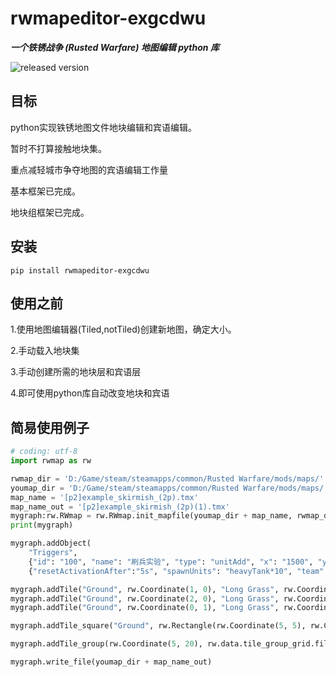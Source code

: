 # rwmapeditor-exgcdwu
___一个铁锈战争 (Rusted Warfare) 地图编辑 python 库___

![released version](https://img.shields.io/pypi/v/rwmapeditor-exgcdwu.svg)

## 目标

python实现铁锈地图文件地块编辑和宾语编辑。

暂时不打算接触地块集。

重点减轻城市争夺地图的宾语编辑工作量

基本框架已完成。

地块组框架已完成。

## 安装

```console
pip install rwmapeditor-exgcdwu
```

## 使用之前

1.使用地图编辑器(Tiled,notTiled)创建新地图，确定大小。

2.手动载入地块集

3.手动创建所需的地块层和宾语层

4.即可使用python库自动改变地块和宾语

## 简易使用例子

```python
# coding: utf-8
import rwmap as rw

rwmap_dir = 'D:/Game/steam/steamapps/common/Rusted Warfare/mods/maps/'
youmap_dir = 'D:/Game/steam/steamapps/common/Rusted Warfare/mods/maps/'
map_name = '[p2]example_skirmish_(2p).tmx'
map_name_out = '[p2]example_skirmish_(2p)(1).tmx'
mygraph:rw.RWmap = rw.RWmap.init_mapfile(youmap_dir + map_name, rwmap_dir)
print(mygraph)

mygraph.addObject(
    "Triggers", 
    {"id": "100", "name": "刷兵实验", "type": "unitAdd", "x": "1500", "y":"1000", "width": "20", "height": "20"}, 
    {"resetActivationAfter":"5s", "spawnUnits": "heavyTank*10", "team" :"0", "warmup":"5s"})

mygraph.addTile("Ground", rw.Coordinate(1, 0), "Long Grass", rw.Coordinate(0, 0))
mygraph.addTile("Ground", rw.Coordinate(2, 0), "Long Grass", rw.Coordinate(0, 0))
mygraph.addTile("Ground", rw.Coordinate(0, 1), "Long Grass", rw.Coordinate(0, 0))

mygraph.addTile_square("Ground", rw.Rectangle(rw.Coordinate(5, 5), rw.Coordinate(10, 10)), "Deep Water", rw.Coordinate(0, 0))

mygraph.addTile_group(rw.Coordinate(5, 20), rw.data.tile_group_grid.fill_tile_group_one_ground_water_28_24)

mygraph.write_file(youmap_dir + map_name_out)

```



